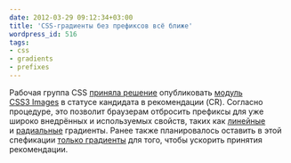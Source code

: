 ```yaml
---
date: 2012-03-29 09:12:34+03:00
title: 'CSS-градиенты без префиксов всё ближе'
wordpress_id: 516
tags:
- css
- gradients
- prefixes
---
```


Рабочая группа CSS [приняла решение][1] опубликовать [модуль CSS3 Images][2] в статусе кандидата в рекомендации (CR). Согласно процедуре, это позволит браузерам отбросить префиксы для уже широко внедрённых и используемых свойств, таких как [линейные][3] и [радиальные][4] градиенты. Ранее также планировалось оставить в этой спефикации [только градиенты][5] для того, чтобы ускорить принятия рекомендации.

[1]: http://www.w3.org/blog/CSS/2012/03/29/resolutions-28/
[2]: http://www.w3.org/TR/css3-images/
[3]: http://www.w3.org/TR/css3-images/#linear-gradients
[4]: http://www.w3.org/TR/css3-images/#radial-gradients
[5]: http://web-standards.ru/news/488/
